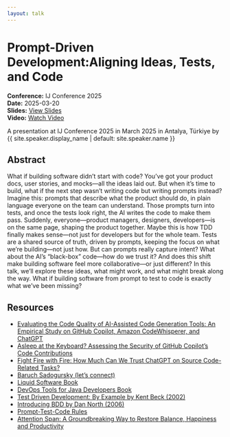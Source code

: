 ```yaml
---
layout: talk
---
```


<!-- Source: https://speaking.jbaru.ch/yaBltt/prompt-driven-development-aligning-ideas-tests-and-code -->
# Prompt-Driven Development:Aligning Ideas, Tests, and Code

**Conference:** IJ Conference 2025  
**Date:** 2025-03-20  
**Slides:** [View Slides](https://drive.google.com/file/d/1H91oldddPrY59p9MJ0pflgTGS67AmmV1/view)  
**Video:** [Watch Video](https://youtu.be/_k0FW9hEn9I)  

A presentation at IJ Conference 2025 in
                    March 2025 in
                    Antalya, Türkiye by 
                    {{ site.speaker.display_name | default: site.speaker.name }}

## Abstract

What if building software didn’t start with code? You’ve got your product docs, user stories, and mocks—all the ideas laid out. But when it’s time to build, what if the next step wasn’t writing code but writing prompts instead?
Imagine this: prompts that describe what the product should do, in plain language everyone on the team can understand. Those prompts turn into tests, and once the tests look right, the AI writes the code to make them pass. Suddenly, everyone—product managers, designers, developers—is on the same page, shaping the product together.
Maybe this is how TDD finally makes sense—not just for developers but for the whole team. Tests are a shared source of truth, driven by prompts, keeping the focus on what we’re building—not just how.
But can prompts really capture intent? What about the AI’s “black-box” code—how do we trust it? And does this shift make building software feel more collaborative—or just different?
In this talk, we’ll explore these ideas, what might work, and what might break along the way. What if building software from prompt to test to code is exactly what we’ve been missing?

## Resources

- [Evaluating the Code Quality of AI-Assisted Code Generation Tools: An Empirical Study on GitHub Copilot, Amazon CodeWhisperer, and ChatGPT](https://arxiv.org/abs/2304.10778)
- [Asleep at the Keyboard? Assessing the Security of GitHub Copilot’s Code Contributions](https://arxiv.org/abs/2108.09293)
- [Fight Fire with Fire: How Much Can We Trust ChatGPT on Source Code-Related Tasks?](https://arxiv.org/abs/2405.12641)
- [Baruch Sadogursky (let’s connect)](https://www.linkedin.com/in/jbaruch/)
- [Liquid Software Book](https://amzn.to/4iESF4N)
- [DevOps Tools for Java Developers Book](https://amzn.to/4iYdhVw)
- [Test Driven Development: By Example by Kent Beck (2002)](https://amzn.to/4hGo7yr)
- [Introducing BDD by Dan North (2006)](https://dannorth.net/introducing-bdd/)
- [Prompt-Test-Code Rules](https://gist.github.com/jbaruch/ec16b5eccac9b2a7afe0b122ee8ce34d)
- [Attention Span: A Groundbreaking Way to Restore Balance, Happiness and Productivity](https://amzn.to/3DNqGkA)
